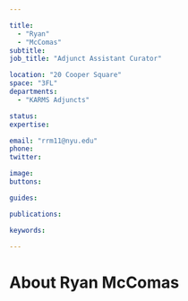 ```yaml
---

title:
  - "Ryan"
  - "McComas"
subtitle: 
job_title: "Adjunct Assistant Curator"

location: "20 Cooper Square"
space: "3FL"
departments:
  - "KARMS Adjuncts"

status: 
expertise:

email: "rrm11@nyu.edu"
phone: 
twitter: 

image: 
buttons:

guides:

publications:

keywords:

---
```


# About Ryan McComas


